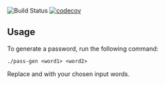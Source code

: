 ![Build Status](https://github.com/squiffer9/pass-gen/actions/workflows/go.yaml/badge.svg)
[![codecov](https://codecov.io/github/squiffer9/pass-gen/graph/badge.svg?token=5C9YAY6ARU)](https://codecov.io/github/squiffer9/pass-gen)


## Usage
To generate a password, run the following command:

```
./pass-gen <word1> <word2>
```

Replace <word1> and <word2> with your chosen input words.

